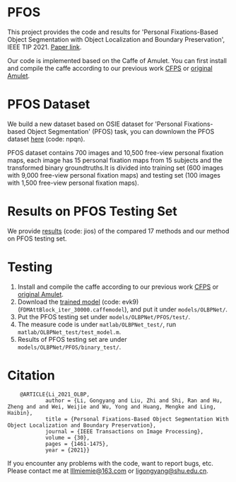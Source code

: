 # PFOS
   This project provides the code and results for 'Personal Fixations-Based Object Segmentation with Object Localization and Boundary Preservation', IEEE TIP 2021. [Paper link](https://ieeexplore.ieee.org/document/9298925).
   
   Our code is implemented based on the Caffe of Amulet. You can first install and compile the caffe according to our previous work [CFPS](https://github.com/MathLee/CFPS) or [original Amulet](https://github.com/Pchank/caffe-sal). 


# PFOS Dataset
   We build a new dataset based on OSIE dataset for 'Personal Fixations-based Object Segmentation' (PFOS) task, you can downlown the PFOS dataset [here](https://pan.baidu.com/s/1Ah7MmxSzYwFj5h_nLkYdLA) (code: npqn).
   
   PFOS dataset contains 700 images and 10,500 free-view personal fixation maps, each image has 15 personal fixation maps from 15 subjects and the transformed binary groundtruths.It is divided into training set (600 images with 9,000 free-view personal fixation maps) and testing set (100 images with 1,500 free-view personal fixation maps).


# Results on PFOS Testing Set
   We provide [results](https://pan.baidu.com/s/1cAyuMRWbcBdswegHdHdnEg) (code: jios) of the compared 17 methods and our method on PFOS testing set.

  
# Testing
1. Install and compile the caffe according to our previous work [CFPS](https://github.com/MathLee/CFPS) or [original Amulet](https://github.com/Pchank/caffe-sal). 
2. Download the [trained model](https://pan.baidu.com/s/1XRcb1myPo4IryAPaiQ0QSg) (code: evk9) (`FDMAttBlock_iter_30000.caffemodel`), and put it under `models/OLBPNet/`.
3. Put the PFOS testing set under `models/OLBPNet/PFOS/test/`.
4. The measure code is under `matlab/OLBPNet_test/`, run `matlab/OLBPNet_test/test_model.m`.
5. Results of PFOS testing set are under `models/OLBPNet/PFOS/binary_test/`.


# Citation
        @ARTICLE{Li_2021_OLBP,
                author = {Li, Gongyang and Liu, Zhi and Shi, Ran and Hu, Zheng and and Wei, Weijie and Wu, Yong and Huang, Mengke and Ling, Haibin},
                title = {Personal Fixations-Based Object Segmentation With Object Localization and Boundary Preservation},
                journal = {IEEE Transactions on Image Processing},
                volume = {30},
                pages = {1461-1475},
                year = {2021}}


If you encounter any problems with the code, want to report bugs, etc.
Please contact me at lllmiemie@163.com or ligongyang@shu.edu.cn.

